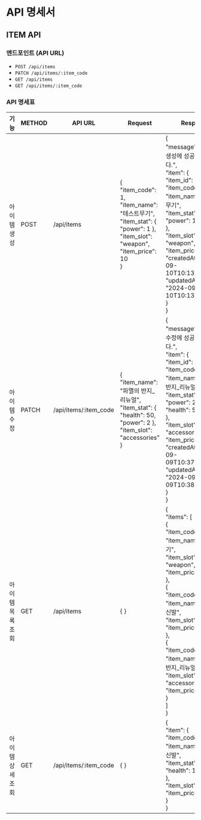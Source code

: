 # API 명세서

## ITEM API

### 엔드포인트 (API URL)
- `POST /api/items`
- `PATCH /api/items/:item_code`
- `GET /api/items`
- `GET /api/items/:item_code`

### API 명세표

| 기능    | METHOD   | API URL    |Request| Response| Response Error|
|---------------|---------------|---------------|---------------|---------------|---------------|
|아이템 생성 | POST  | /api/items  | {<br>"item_code": 1,<br>"item_name": "테스트무기",<br>"item_stat": { "power": 1 },<br>"item_slot": "weapon",<br>"item_price": 10<br>}| {<br>"message": "아이템 생성에 성공하였습니다.",<br>"item": {<br>"item_id": 5,<br>"item_code": 1,<br>"item_name": "테스트무기",<br>"item_stat": {<br>"power": 1<br>},<br>"item_slot": "weapon",<br>"item_price": 10,<br>"createdAt": "2024-09-10T10:13:34.610Z",<br>"updatedAt": "2024-09-10T10:13:34.610Z"<br>}<br>}| #400 body에 올바른 포맷으로 데이터를 기입하지 않았을 경우<br>{ "errorMessage": '아이템 정보를 알맞게 기입해주세요.' }<br><br>#409 이미 아이템명이나 아이템코드가 존재할 경우<br>{ "errorMessage": '이미 존재하는 아이템 코드입니다.' }<br>{ "errorMessage": '이미 존재하는 아이템 명입니다.' }|
|아이템 수정 | PATCH  | /api/items/:item_code  | {<br>"item_name": "파멸의 반지_리뉴얼",<br>"item_stat": { "health": 50, "power": 2 },<br>"item_slot": "accessories"<br>} | {<br>"message": "아이템 수정에 성공하였습니다.",<br>"item": {<br>"item_id": 3,<br>"item_code": 3,<br>"item_name": "파멸의 반지_리뉴얼",<br>"item_stat": {<br>"power": 2,<br>"health": 50<br>},<br>"item_slot": "accessories",<br>"item_price": 500,<br>"createdAt": "2024-09-09T10:37:46.875Z",<br>"updatedAt": "2024-09-09T10:38:37.974Z"<br>}<br>}| #404 아이템 ID에 맞는 아이템이 존재하지 않을 경우<br>{"errorMessage": "해당 아이템은 존재하지 않습니다."}<br><br>#400 수정할 속성을 입력하지 않았을 경우<br>{"errorMessage": "수정할 필드를 하나 이상 기입해주세요."}|
|아이템 목록 조회 | GET  | /api/items  | { } | {<br>"items": [<br>{<br>"item_code": 1,<br>"item_name": "막대기",<br>"item_slot": "weapon",<br>"item_price": 1<br>},<br>{<br>"item_code": 2,<br>"item_name": "낡은 신발",<br>"item_slot": "shoes",<br>"item_price": 15<br>},<br>{<br>"item_code": 3,<br>"item_name": "파멸의 반지_리뉴얼",<br>"item_slot": "accessories",<br>"item_price": 500<br>}<br>]<br>}| { } |
|아이템 상세 조회 | GET  | /api/items/:item_code  | { } |{<br>"item": {<br>"item_code": 2,<br>"item_name": "낡은 신발",<br>"item_stat": {<br>"health": 10<br>},<br>"item_slot": "shoes",<br>"item_price": 15<br>}<br>}| #404 item_code에 맞는 아이템이 존재하지 않을 경우<br>{"errorMessage": "해당 아이템은 존재하지 않습니다."}|